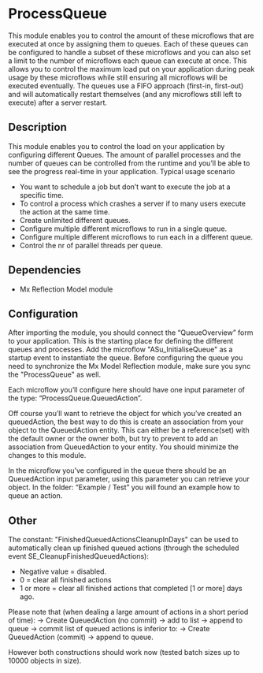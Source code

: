 # ProcessQueue
This module enables you to control the amount of these microflows that are executed at once by assigning them to queues.  Each of these queues can be configured to handle a subset of these microflows and you can also set a limit to the number of microflows each queue can execute at once. This allows you to control the maximum load put on your application during peak usage by these microflows while still ensuring all microflows will be executed eventually.  The queues use a FIFO approach (first-in, first-out) and will automatically restart themselves (and any microflows still left to execute) after a server restart.

## Description
This module enables you to control the load on your application by configuring different Queues. The amount of parallel processes and the number of queues can be controlled from the runtime and you’ll be able to see the progress real-time in your application.
Typical usage scenario
- You want to schedule a job but don’t want to execute the job at a specific time.
- To control a process which crashes a server if to many users execute the action at the same time.
- Create unlimited different queues.
- Configure multiple different microflows to run in a single queue.
- Configure multiple different microflows to run each in a different queue.
- Control the nr of parallel threads per queue.

## Dependencies
- Mx Reflection Model module

## Configuration
After importing the module, you should connect the “QueueOverview” form to your application. This is the starting place for defining the different queues and processes. Add the microflow "ASu_InitialiseQueue" as a startup event to instantiate the queue. Before configuring the queue you need to synchronize the Mx Model Reflection module, make sure you sync the "ProcessQueue" as well. 

Each microflow you’ll configure here should have one input parameter of the type: “ProcessQueue.QueuedAction”.

Off course you’ll want to retrieve the object for which you’ve created an queuedAction, the best way to do this is create an association from your object to the QueuedAction entity. This can either be a reference(set) with the default owner or the owner both, but try to prevent to add an association from QueuedAction to your entity. You should minimize the changes to this module.

In the microflow you’ve configured in the queue there should be an QueuedAction input parameter, using this parameter you can retrieve your object.
In the folder: “Example / Test” you will found an example how to queue an action.


## Other

The constant: "FinishedQueuedActionsCleanupInDays" can be used to automatically clean up finished queued actions (through the scheduled event SE_CleanupFinishedQueuedActions):
- Negative value = disabled. 
- 0 = clear all finished actions
- 1 or more = clear all finished actions that completed [1 or more] days ago.

Please note that (when dealing a large amount of actions in a short period of time):
-> Create QueuedAction (no commit) -> add to list -> append to queue -> commit list of queued actions 
is inferior to:
-> Create QueuedAction (commit) -> append to queue.

However both constructions should work now (tested batch sizes up to 10000 objects in size).